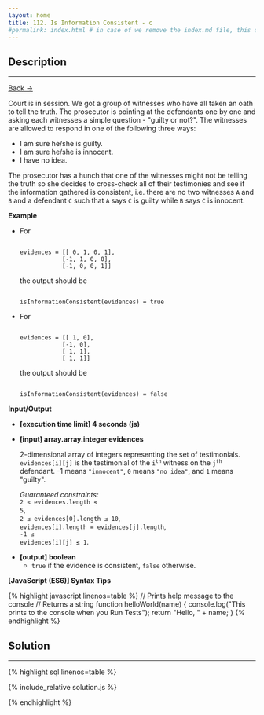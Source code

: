 ```yaml
---
layout: home
title: 112. Is Information Consistent - c
#permalink: index.html # in case of we remove the index.md file, this doc will be the index page
---
```


<div class="row">
<div class="columnStmt" markdown="1">

## Description

---

[Back -> ](../README.md)

Court is in session. We got a group of witnesses who have all taken an oath to tell the truth. The prosecutor is pointing at the defendants one by one and asking each witnesses a simple question - "guilty or not?". The witnesses are allowed to respond in one of the following three ways:

- I am sure he/she is guilty.
- I am sure he/she is innocent.
- I have no idea.

The prosecutor has a hunch that one of the witnesses might not be telling the truth so she decides to cross-check all of their testimonies and see if the information gathered is consistent, i.e. there are no two witnesses <code>A</code> and <code>B</code> and a defendant <code>C</code> such that <code>A</code> says <code>C</code> is guilty while <code>B</code> says <code>C</code> is innocent.

**Example**

- For

  <code type='preformat'>
  evidences = [[ 0, 1, 0, 1], 
              [-1, 1, 0, 0], 
              [-1, 0, 0, 1]]
  </code>

  the output should be

  <code type='preformat'>
  isInformationConsistent(evidences) = true
  </code>

- For

  <code type='preformat'>
  evidences = [[ 1, 0], 
              [-1, 0], 
              [ 1, 1],
              [ 1, 1]]
  </code>

  the output should be

  <code type='preformat'>
  isInformationConsistent(evidences) = false
  </code>

**Input/Output**

- **[execution time limit] 4 seconds (js)**

- **[input] array.array.integer evidences**

  2-dimensional array of integers representing the set of testimonials. <code>evidences[i][j]</code> is the testimonial of the <code>i<sup>th</sup></code> witness on the <code>j<sup>th</sup></code> defendant. -1 means <code>"innocent"</code>, <code>0</code> means <code>"no idea"</code>, and <code>1</code> means "guilty".

  _Guaranteed constraints:_<br>
  <code>2 ≤ evidences.length ≤ 5</code>,<br>
  <code>2 ≤ evidences[0].length ≤ 10</code>,<br>
  <code>evidences[i].length = evidences[j].length</code>,<br>
  <code>-1 ≤ evidences[i][j] ≤ 1</code>.

* **[output] boolean**
  - <code>true</code> if the evidence is consistent, <code>false</code> otherwise.

**[JavaScript (ES6)] Syntax Tips**

{% highlight javascript linenos=table %}
// Prints help message to the console
// Returns a string
function helloWorld(name) {
console.log("This prints to the console when you Run Tests");
return "Hello, " + name;
}
{% endhighlight %}

</div>
<div class="columnSol" markdown="1">

## Solution

---

{% highlight sql linenos=table %}

{% include_relative solution.js %}

{% endhighlight %}

</div>
</div>
